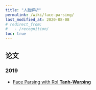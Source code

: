```yaml
---
title: "人脸解析"
permalink: /wiki/face-parsing/
last_modified_at: 2020-08-08
# redirect_from:
#   - /recognition/
toc: true
---
```



## 论文

### 2019  

- [Face Parsing with RoI **Tanh-Warping**](https://arxiv.org/pdf/1906.01342.pdf)
